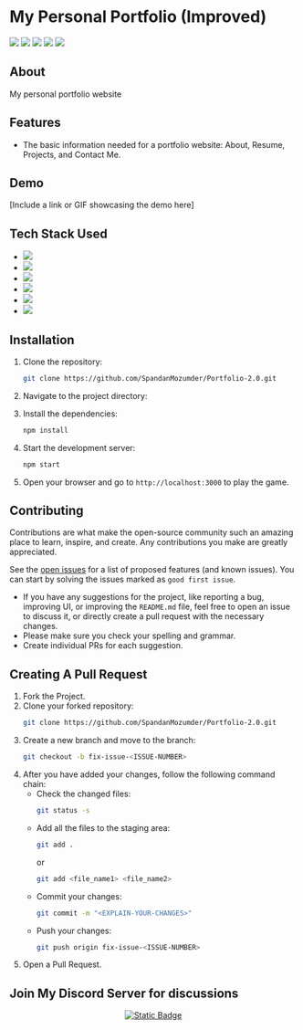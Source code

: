 # My Personal Portfolio (Improved)

<a href="https://github.com/SpandanMozumder/Portfolio-2.0/issues"><img src="https://img.shields.io/github/issues/SpandanMozumder/Portfolio-2.0"></a>
<a href="https://github.com/SpandanMozumder/Portfolio-2.0/pulls"><img src="https://img.shields.io/github/issues-pr/SpandanMozumder/Portfolio-2.0"></a>
<a href="https://github.com/SpandanMozumder/Portfolio-2.0/network/members"><img src="https://img.shields.io/github/forks/SpandanMozumder/Portfolio-2.0"></a>
<a href="https://github.com/SpandanMozumder/Portfolio-2.0/stargazers"><img src="https://img.shields.io/github/stars/SpandanMozumder/Portfolio-2.0"></a>
<img src="https://img.shields.io/github/license/SpandanMozumder/Portfolio-2.0">

## About
My personal portfolio website

## Features
- The basic information needed for a portfolio website: About, Resume, Projects, and Contact Me.
  
## Demo
[Include a link or GIF showcasing the demo here]

## Tech Stack Used
- <img src="https://skillicons.dev/icons?i=html" />
- <img src="https://skillicons.dev/icons?i=css" />
- <img src="https://skillicons.dev/icons?i=ts" />
- <img src="https://skillicons.dev/icons?i=next" />
- <img src="https://skillicons.dev/icons?i=tailwind" />
- <img src="https://skillicons.dev/icons?i=acernityui" />

## Installation
1. Clone the repository:
    ```sh
    git clone https://github.com/SpandanMozumder/Portfolio-2.0.git
    ```
2. Navigate to the project directory:

3. Install the dependencies:
    ```sh
    npm install
    ```
4. Start the development server:
    ```sh
    npm start
    ```
5. Open your browser and go to `http://localhost:3000` to play the game.

## Contributing
Contributions are what make the open-source community such an amazing place to learn, inspire, and create. Any contributions you make are greatly appreciated.

See the [open issues](https://github.com/SpandanMozumder/Portfolio-2.0/issues) for a list of proposed features (and known issues). You can start by solving the issues marked as `good first issue`.

- If you have any suggestions for the project, like reporting a bug, improving UI, or improving the `README.md` file, feel free to open an issue to discuss it, or directly create a pull request with the necessary changes.
- Please make sure you check your spelling and grammar.
- Create individual PRs for each suggestion.

## Creating A Pull Request
1. Fork the Project.
2. Clone your forked repository:
    ```sh
    git clone https://github.com/SpandanMozumder/Portfolio-2.0.git
    ```
3. Create a new branch and move to the branch:
    ```sh
    git checkout -b fix-issue-<ISSUE-NUMBER>
    ```
4. After you have added your changes, follow the following command chain:
    - Check the changed files:
        ```sh
        git status -s
        ```
    - Add all the files to the staging area:
        ```sh
        git add .
        ```
        or
        ```sh
        git add <file_name1> <file_name2>
        ```
    - Commit your changes:
        ```sh
        git commit -m "<EXPLAIN-YOUR-CHANGES>"
        ```
    - Push your changes:
        ```sh
        git push origin fix-issue-<ISSUE-NUMBER>
        ```
5. Open a Pull Request.

## Join My Discord Server for discussions

<p align="center">
  <a href="https://discord.gg/34ddhUB9">
    <img alt="Static Badge" src="https://img.shields.io/badge/Discord-blue?style=for-the-badge&logo=discord&label=%20Join%20Official%20">
  </a>
</p>
